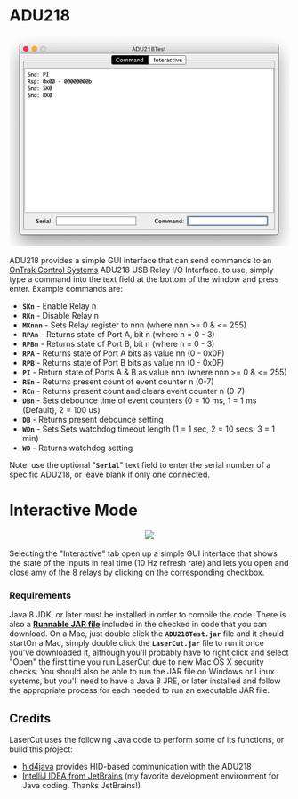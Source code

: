 # ADU218

<p align="center"><img src="https://github.com/wholder/ADU218/blob/master/images/ADU218%20Screenshot-command.png"></p>

ADU218 provides a simple GUI interface that can send commands to an [OnTrak Control Systems](http://ontrak.net) ADU218 USB Relay I/O Interface.  to use, simply type a command into the text field at the bottom of the window and press enter.  Example commands are:

 *  **`SKn`** - Enable Relay n
 *  **`RKn`** - Disable Relay n
 *  **`MKnnn`** - Sets Relay register to nnn (where nnn >= 0 & <= 255)
 *  **`RPAn`** - Returns state of Port A, bit n (where n = 0 - 3)
 *  **`RPBn`** - Returns state of Port B, bit n (where n = 0 - 3)
 *  **`RPA`** - Returns state of Port A bits as value nn (0 - 0x0F)
 *  **`RPB`** - Returns state of Port B bits as value nn (0 - 0x0F)
 *  **`PI`** - Return state of Ports A & B as value nnn (where nnn >= 0 & <= 255)
 *  **`REn`** - Returns present count of event counter n (0-7)
 *  **`RCn`** - Returns present count and clears event counter n (0-7)
 *  **`DBn`** - Sets debounce time of event counters (0 = 10 ms, 1 = 1 ms (Default), 2 = 100 us)
 *  **`DB`** - Returns present debounce setting
 *  **`WDn`** - Sets Sets watchdog timeout length (1 = 1 sec, 2 = 10 secs, 3 = 1 min)
 *  **`WD`** - Returns watchdog setting

Note: use the optional "**`Serial`**" text field to enter the serial number of a specific ADU218, or leave blank if only one connected.

# Interactive Mode

<p align="center"><img src="https://github.com/wholder/ADU218/blob/master/images/ADU212%20Screenshot-interactive.png"></p>

Selecting the "Interactive" tab open up a simple GUI interface that shows the state of the inputs in real time (10 Hz refresh rate) and lets you open and close amy of the 8 relays by clicking on the corresponding checkbox.

### Requirements
Java 8 JDK, or later must be installed in order to compile the code.  There is also a [**Runnable JAR file**](https://github.com/wholder/ADU218/blob/master/out/artifacts/ADU218Test_jar) included in the checked in code that you can download.   On a Mac, just double click the **`ADU218Test.jar`** file and it should startOn a Mac, simply double click the **`LaserCut.jar`** file to run it once you've downloaded it, although you'll probably have to right click and select "Open" the  first time you run LaserCut due to new Mac OS X security checks.  You should also be able to run the JAR file on Windows or Linux systems, but you'll need to have a Java 8 JRE, or later installed and follow the appropriate process for each needed to run an executable JAR file.

## Credits
LaserCut uses the following Java code to perform some of its functions, or build this project:
- [hid4java](https://github.com/gary-rowe/hid4java) provides HID-based communication with the ADU218
- [IntelliJ IDEA from JetBrains](https://www.jetbrains.com/idea/) (my favorite development environment for Java coding. Thanks JetBrains!)
